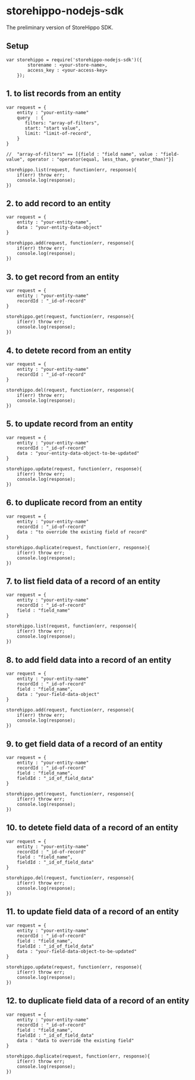 storehippo-nodejs-sdk
================


The preliminary version of StoreHippo SDK.


## Setup

~~~
var storehippo = require('storehippo-nodejs-sdk')({
		storename : <your-store-name>, 
		access_key : <your-access-key>
	});
~~~

##  1. to list records from an entity

~~~
var request = {
    entity : "your-entity-name"
    query  : {
       filters: "array-of-filters",
       start: "start value",
       limit: "limit-of-record",
    }
}

//  "array-of-filters" == [{field : "field name", value : "field-value", operator : "operator(equal, less_than, greater_than)"}]

storehippo.list(request, function(err, response){
    if(err) throw err;
    console.log(response);
})
~~~

##  2. to add record to an entity

~~~
var request = {
    entity : "your-entity-name",
    data : "your-entity-data-object"
}

storehippo.add(request, function(err, response){
    if(err) throw err;
    console.log(response);
})
~~~

##  3. to get record from an entity

~~~
var request = {
    entity : "your-entity-name"
    recordId : "_id-of-record"
}

storehippo.get(request, function(err, response){
    if(err) throw err;
    console.log(response);
})
~~~

##  4. to detete record from an entity

~~~
var request = {
    entity : "your-entity-name"
    recordId : "_id-of-record"
}

storehippo.del(request, function(err, response){
    if(err) throw err;
    console.log(response);
})
~~~

##  5. to update record from an entity

~~~
var request = {
    entity : "your-entity-name"
    recordId : "_id-of-record"
    data : "your-entity-data-object-to-be-updated"
}

storehippo.update(request, function(err, response){
    if(err) throw err;
    console.log(response);
})
~~~

##  6. to duplicate record from an entity

~~~
var request = {
    entity : "your-entity-name"
    recordId : "_id-of-record"
    data : "to override the existing field of record"
}

storehippo.duplicate(request, function(err, response){
    if(err) throw err;
    console.log(response);
})
~~~

##  7. to list field data of a record of an entity

~~~
var request = {
    entity : "your-entity-name"
    recordId : "_id-of-record"
    field : "field_name"
}

storehippo.list(request, function(err, response){
    if(err) throw err;
    console.log(response);
})
~~~

##  8. to add field data into a record of an entity

~~~
var request = {
    entity : "your-entity-name"
    recordId : "_id-of-record"
    field : "field_name",
    data : "your-field-data-object"
}

storehippo.add(request, function(err, response){
    if(err) throw err;
    console.log(response);
})
~~~

##  9. to get field data of a record of an entity

~~~
var request = {
    entity : "your-entity-name"
    recordId : "_id-of-record"
    field : "field_name",
    fieldId : "_id_of_field_data"
}

storehippo.get(request, function(err, response){
    if(err) throw err;
    console.log(response);
})
~~~

##  10. to detete field data of a record of an entity

~~~
var request = {
    entity : "your-entity-name"
    recordId : "_id-of-record"
    field : "field_name",
    fieldId : "_id_of_field_data"
}

storehippo.del(request, function(err, response){
    if(err) throw err;
    console.log(response);
})
~~~

##  11. to update field data of a record of an entity

~~~
var request = {
    entity : "your-entity-name"
    recordId : "_id-of-record"
    field : "field_name",
    fieldId : "_id_of_field_data"
    data : "your-field-data-object-to-be-updated"
}

storehippo.update(request, function(err, response){
    if(err) throw err;
    console.log(response);
})
~~~

##  12. to duplicate field data of a record of an entity

~~~
var request = {
    entity : "your-entity-name"
    recordId : "_id-of-record"
    field : "field_name",
    fieldId : "_id_of_field_data"
    data : "data to override the existing field"
}

storehippo.duplicate(request, function(err, response){
    if(err) throw err;
    console.log(response);
})
~~~



